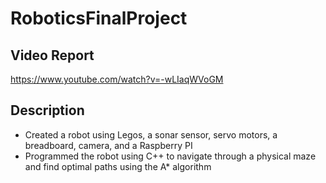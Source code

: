 # RoboticsFinalProject

## Video Report
https://www.youtube.com/watch?v=-wLIaqWVoGM

## Description
- Created a robot using Legos, a sonar sensor, servo motors, a breadboard, camera, and a Raspberry PI 
- Programmed the robot using C++ to navigate through a physical maze and find optimal paths using the A* algorithm